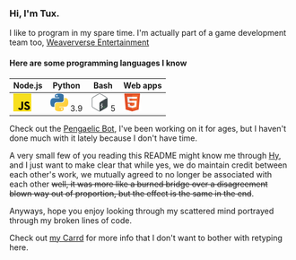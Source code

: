 ### Hi, I'm Tux.

I like to program in my spare time. I'm actually part of a game development team too, [Weaververse Entertainment](https://github.com/Weaververse-Entertainment)

#### Here are some programming languages I know
|Node.js|Python|Bash|Web apps|
|----|------|----------|------------------|
![JavaScript](src/js.png) | ![Python](src/py.png) 3.9 | ![Bash](src/bash.png) 5 | ![HTML](src/html.png)

Check out the [Pengaelic Bot](https://github.com/SuperTux20/Pengaelic-Bot), I've been working on it for ages, but I haven't done much with it lately because I don't have time.

A very small few of you reading this README might know me through [Hy](https://github.com/Hyperfresh), and I just want to make clear that while yes, we do maintain credit between each other's work, we mutually agreed to no longer be associated with each other ~~well, it was more like a burned bridge over a disagreement blown way out of proportion, but the effect is the same in the end~~.

Anyways, hope you enjoy looking through my scattered mind portrayed through my broken lines of code.

Check out [my Carrd](https://supertux20.carrd.co) for more info that I don't want to bother with retyping here.
